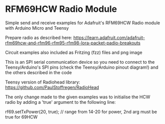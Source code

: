# RFM69HCW Radio Module

Simple send and receive examples for Adafruit's RFM69HCW Radio module with Arduino Micro and Teensy 

Prepare radio as described here: https://learn.adafruit.com/adafruit-rfm69hcw-and-rfm96-rfm95-rfm98-lora-packet-padio-breakouts

Circuit examples also included as Fritzing (fzz) files and png image

This is an SPI serial communication device so you need to connect to the Teensy/Arduino's SPI pins (check the Teensy/Arduino pinout diagram!) and the others described in the code

Teensy version of Radiohead library: https://github.com/PaulStoffregen/RadioHead

The only change made to the given examples was to initialise the HCW radio by adding a 'true' argument to the following line:

rf69.setTxPower(20, true);  // range from 14-20 for power, 2nd arg must be true for 69HCW




